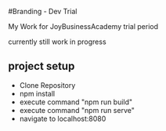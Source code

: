 #Branding - Dev Trial

My Work for JoyBusinessAcademy trial period

currently still work in progress

## project setup

* Clone Repository
* npm install
* execute command "npm run build"
* execute command "npm run serve"
* navigate to localhost:8080
